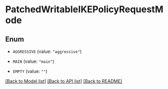 # PatchedWritableIKEPolicyRequestMode

## Enum


* `AGGRESSIVE` (value: `"aggressive"`)

* `MAIN` (value: `"main"`)

* `EMPTY` (value: `""`)


[[Back to Model list]](../README.md#documentation-for-models) [[Back to API list]](../README.md#documentation-for-api-endpoints) [[Back to README]](../README.md)


